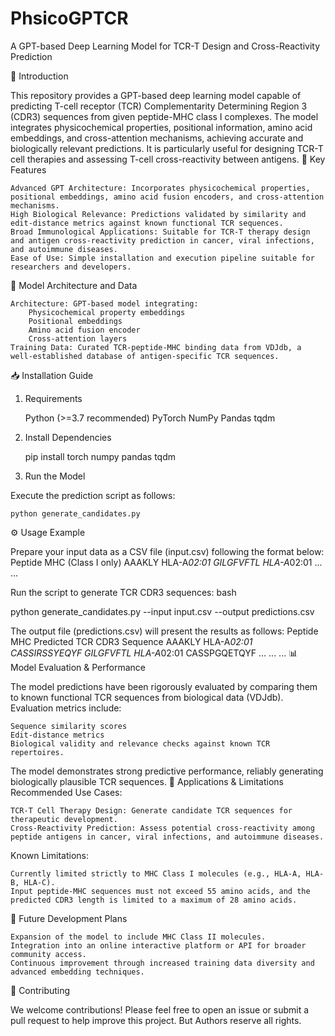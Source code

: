 # PhsicoGPTCR
A GPT-based Deep Learning Model for TCR-T Design and Cross-Reactivity Prediction

🚀 Introduction

This repository provides a GPT-based deep learning model capable of predicting T-cell receptor (TCR) Complementarity Determining Region 3 (CDR3) sequences from given peptide-MHC class I complexes. The model integrates physicochemical properties, positional information, amino acid embeddings, and cross-attention mechanisms, achieving accurate and biologically relevant predictions. It is particularly useful for designing TCR-T cell therapies and assessing T-cell cross-reactivity between antigens.
🌟 Key Features

    Advanced GPT Architecture: Incorporates physicochemical properties, positional embeddings, amino acid fusion encoders, and cross-attention mechanisms.
    High Biological Relevance: Predictions validated by similarity and edit-distance metrics against known functional TCR sequences.
    Broad Immunological Applications: Suitable for TCR-T therapy design and antigen cross-reactivity prediction in cancer, viral infections, and autoimmune diseases.
    Ease of Use: Simple installation and execution pipeline suitable for researchers and developers.

🧬 Model Architecture and Data

    Architecture: GPT-based model integrating:
        Physicochemical property embeddings
        Positional embeddings
        Amino acid fusion encoder
        Cross-attention layers
    Training Data: Curated TCR-peptide-MHC binding data from VDJdb, a well-established database of antigen-specific TCR sequences.

📥 Installation Guide

1. Requirements

    Python (>=3.7 recommended)
    PyTorch
    NumPy
    Pandas
    tqdm

2. Install Dependencies

    pip install torch numpy pandas tqdm

4. Run the Model

Execute the prediction script as follows:

    python generate_candidates.py

⚙️ Usage Example

Prepare your input data as a CSV file (input.csv) following the format below:
Peptide	MHC (Class I only)
AAAKLY	HLA-A*02:01
GILGFVFTL	HLA-A*02:01
...	...

Run the script to generate TCR CDR3 sequences:
bash

python generate_candidates.py --input input.csv --output predictions.csv

The output file (predictions.csv) will present the results as follows:
Peptide	MHC	Predicted TCR CDR3 Sequence
AAAKLY	HLA-A*02:01	CASSIRSSYEQYF
GILGFVFTL	HLA-A*02:01	CASSPGQETQYF
...	...	...
📊 Model Evaluation & Performance

The model predictions have been rigorously evaluated by comparing them to known functional TCR sequences from biological data (VDJdb). Evaluation metrics include:

    Sequence similarity scores
    Edit-distance metrics
    Biological validity and relevance checks against known TCR repertoires.

The model demonstrates strong predictive performance, reliably generating biologically plausible TCR sequences.
📝 Applications & Limitations
Recommended Use Cases:

    TCR-T Cell Therapy Design: Generate candidate TCR sequences for therapeutic development.
    Cross-Reactivity Prediction: Assess potential cross-reactivity among peptide antigens in cancer, viral infections, and autoimmune diseases.

Known Limitations:

    Currently limited strictly to MHC Class I molecules (e.g., HLA-A, HLA-B, HLA-C).
    Input peptide-MHC sequences must not exceed 55 amino acids, and the predicted CDR3 length is limited to a maximum of 28 amino acids.

🔮 Future Development Plans

    Expansion of the model to include MHC Class II molecules.
    Integration into an online interactive platform or API for broader community access.
    Continuous improvement through increased training data diversity and advanced embedding techniques.

🤝 Contributing

We welcome contributions! Please feel free to open an issue or submit a pull request to help improve this project. But Authors reserve all rights.
